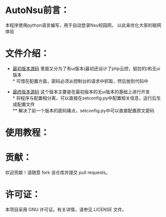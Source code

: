 # AutoNsu前言：

本程序使用python语言编写，用于自动登录Nsu校园网，
以此来优化大家的联网体验

# 文件介绍：

- [最初版本源码](./2022-11-9最初版)
里面又分为了有ui版本(最初还设计了php云控，挺拉的)和无ui版本
<br>* 可惜在配置方面，密码必须从控制台的请求中抓取，然后放到代码中

- [最终版本源码](./2022-11-9最初版)
这个版本主要是在最初版本的无ui版本的基础上进行开发
<br>* 将程序与配置相分离，可以直接在setconfig.py中配置相关信息，运行后生成配置文件
<br>** 解决了前一个版本的密码痛点，setconfig.py中可以直接配置原文密码

# 使用教程：

# 贡献：

欢迎贡献！请随意 fork 该仓库并提交 pull requests。

# 许可证：

本项目采用 GNU 许可证。有关详情，请参见 LICENSE 文件。

